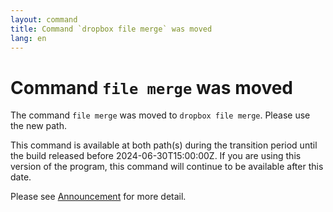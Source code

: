 ```yaml
---
layout: command
title: Command `dropbox file merge` was moved
lang: en
---
```


# Command `file merge` was moved

The command `file merge` was moved to `dropbox file merge`. Please use the new path.

This command is available at both path(s) during the transition period until the build released before 2024-06-30T15:00:00Z. If you are using this version of the program, this command will continue to be available after this date.

Please see [Announcement](https://github.com/watermint/toolbox/discussions/799) for more detail.


